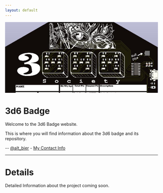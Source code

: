 ```yaml
---
layout: default
---
```


![Hero Image](Hero.png)

# 3d6 Badge

Welcome to the 3d6 Badge website.

This is where you will find information about the 3d6 badge and its repository.

-- [@alt_bier](https://twitter.com/alt_bier)  - [My Contact Info](https://gowen.net/about)

---

# Details

Detailed Information about the project coming soon.
